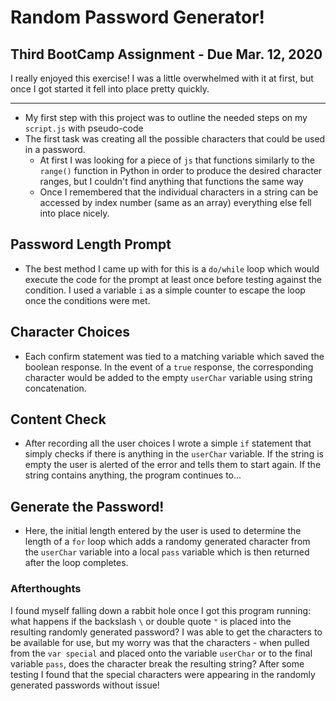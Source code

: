 # Random Password Generator!

## Third BootCamp Assignment - Due Mar. 12, 2020

I really enjoyed this exercise! I was a little overwhelmed with it at first, but once I got started it fell into place pretty quickly.

---

* My first step with this project was to outline the needed steps on my `script.js` with pseudo-code
* The first task was creating all the possible characters that could be used in a password.  
    * At first I was looking for a piece of `js` that functions similarly to the `range()` function in Python in order to produce the desired character ranges, but I couldn't find anything that functions the same way
    * Once I remembered that the individual characters in a string can be accessed by index number (same as an array) everything else fell into place nicely.

## Password Length Prompt 

* The best method I came up with for this is a `do/while` loop which would execute the code for the prompt at least once before testing against the condition.  I used a variable `i` as a simple counter to escape the loop once the conditions were met.

## Character Choices 

* Each confirm statement was tied to a matching variable which saved the boolean response.  In the event of a `true` response, the corresponding character would be added to the empty `userChar` variable using string concatenation. 

## Content Check 

* After recording all the user choices I wrote a simple `if` statement that simply checks if there is anything in the `userChar` variable. If the string is empty the user is alerted of the error and tells them to start again. If the string contains anything, the program continues to...

## Generate the Password! 

* Here, the initial length entered by the user is used to determine the length of a `for` loop which adds a randomy generated character from the `userChar` variable into a local `pass` variable which is then returned after the loop completes. 

### Afterthoughts 

I found myself falling down a rabbit hole once I got this program running: what happens if the backslash `\` or double quote `"` is placed into the resulting randomly generated password? I was able to get the characters to be available for use, but my worry was that the characters - when pulled from the `var special` and placed onto the variable `userChar` or to the final variable `pass`, does the character break the resulting string? After some testing I found that the special characters were appearing in the randomly generated passwords without issue! 